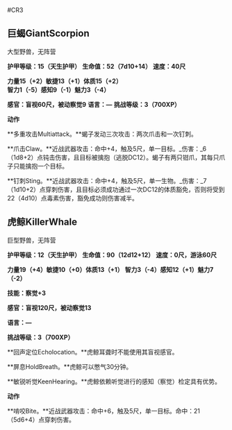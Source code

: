 #CR3

## 巨蝎GiantScorpion

大型野兽，无阵营

**护甲等级：15（天生护甲）**
**生命值：52（7d10+14）**
**速度：40尺**

**力量15（+2）敏捷13（+1）体质15（+2）**
**智力1（-5）感知9（-1）魅力3（-4）**

**感官：盲视60尺，被动察觉9**
**语言：—**
**挑战等级：3（700XP）**

**动作**

**多重攻击Multiattack。**蝎子发动三次攻击：两次爪击和一次钉刺。

**爪击Claw。**近战武器攻击：命中+4，触及5尺，单一目标。_伤害：_6（1d8+2）点钝击伤害，且目标被擒抱（逃脱DC12）。蝎子有两只钳爪，其每只爪子只能擒抱一个目标。

**钉刺Sting。**近战武器攻击：命中+4，触及5尺，单一生物。_伤害：_7（1d10+2）点穿刺伤害，且目标必须成功通过一次DC12的体质豁免，否则将受到22（4d10）点毒素伤害，豁免成功则伤害减半。

## 虎鲸KillerWhale

巨型野兽，无阵营

**护甲等级：12（天生护甲）**
**生命值：90（12d12+12）**
**速度：0尺，游泳60尺**

**力量19（+4）敏捷10（+0）体质13（+1）**
**智力3（-4）感知12（+1）魅力7（-2）**

**技能：察觉+3**

**感官：盲视120尺，被动察觉13**

**语言：—**

**挑战等级：3（700XP）**

**回声定位Echolocation。**虎鲸耳聋时不能使用其盲视感官。

**屏息HoldBreath。**虎鲸可以憋气30分钟。

**敏锐听觉KeenHearing。**虎鲸依赖听觉进行的感知（察觉）检定具有优势。

**动作**

**啃咬Bite。**近战武器攻击：命中+6，触及5尺，单一目标。命中：21（5d6+4）点穿刺伤害。
